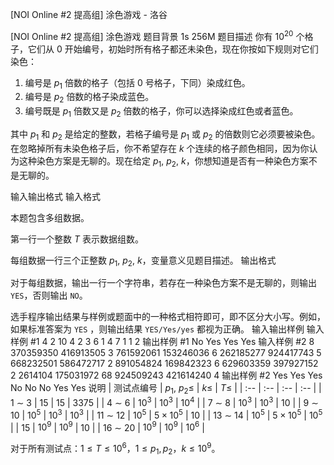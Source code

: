 



[NOI Online #2 提高组] 涂色游戏 - 洛谷














[NOI Online #2 提高组] 涂色游戏
题目背景
1s 256M
题目描述
你有 $10^{20}$ 个格子，它们从 $0$ 开始编号，初始时所有格子都还未染色，现在你按如下规则对它们染色：

1. 编号是 $p_1$ 倍数的格子（包括 $0$ 号格子，下同）染成红色。
2. 编号是 $p_2$ 倍数的格子染成蓝色。
3. 编号既是 $p_1$ 倍数又是 $p_2$ 倍数的格子，你可以选择染成红色或者蓝色。

其中 $p_1$ 和 $p_2$ 是给定的整数，若格子编号是 $p_1$ 或 $p_2$ 的倍数则它必须要被染色。在忽略掉所有未染色格子后，你不希望存在 $k$ 个连续的格子颜色相同，因为你认为这种染色方案是无聊的。现在给定 $p_1$, $p_2$, $k$，你想知道是否有一种染色方案不是无聊的。

输入输出格式
输入格式

本题包含多组数据。

第一行一个整数 $T$ 表示数据组数。

每组数据一行三个正整数 $p_1$, $p_2$, $k$，变量意义见题目描述。
输出格式

对于每组数据，输出一行一个字符串，若存在一种染色方案不是无聊的，则输出 `YES`，否则输出 `NO`。

选手程序输出结果与样例或题面中的一种格式相符即可，即不区分大小写。例如，如果标准答案为 `YES` ，则输出结果 `YES/Yes/yes` 都视为正确。
输入输出样例
输入样例 #1
4
2 10 4
2 3 6
1 4 7
1 1 2
输出样例 #1
No
Yes
Yes
Yes
输入样例 #2
8
370359350 416913505 3
761592061 153246036 6
262185277 924417743 5
668232501 586472717 2
891054824 169842323 6
629603359 397927152 2
2614104 175031972 68
924509243 421614240 4
输出样例 #2
Yes
Yes
Yes
No
No
No
Yes
Yes
说明
| 测试点编号 | $p_1$, $p_2 \leq$ | $k \leq$ | $T \leq$ |
| :-- | :-- | :-- | :-- |
| 1 $\sim$ 3 | $15$ | $15$ | $3375$ |
| 4 $\sim$ 6 | $10^3$ | $10^3$ | $10^4$ |
| 7 $\sim$ 8 | $10^3$ | $10^3$ | $10$ |
| 9 $\sim$ 10 | $10^5$ | $10^3$ | $10^3$ |
| 11 $\sim$ 12 | $10^5$ | $5 \times 10^5$ | $10$ |
| 13 $\sim$ 14 | $10^5$ | $5 \times 10^5$ | $10^5$ |
| 15 | $10^9$ | $10^9$ | $10$ |
| 16 $\sim$ 20 | $10^9$ | $10^9$ | $10^6$ |

对于所有测试点：$1 \leq T\leq 10^6$，$1\leq p_1,p_2$，$k\le 10^9$。






